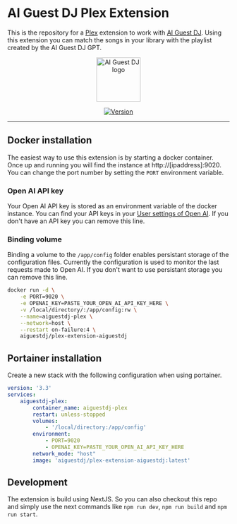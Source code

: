 # AI Guest DJ Plex Extension

This is the repository for a [Plex](https://plex.tv/) extension to work with [AI Guest DJ](https://aiguestdj.com). Using this extension you can match the songs in your library with the playlist created by the AI Guest DJ GPT.

<p align="center"><a href="https://aiguestdj.com" target="_blank" rel="noopener noreferrer"><img width="100" src="https://aiguestdj.com/img/logo.png" alt="AI Guest DJ logo"></a></p>

<p align="center">
  <a href="https://www.npmjs.com/package/next"><img src="https://img.shields.io/node/v/next.svg?sanitize=true" alt="Version"></a>
</p>

------------

## Docker installation

The easiest way to use this extension is by starting a docker container. Once up and running you will find the instance at http://[ipaddress]:9020. You can change the port number by setting the `PORT` environment variable.

### Open AI API key

Your Open AI API key is stored as an environment variable of the docker instance. You can find your API keys in your [User settings of Open AI](https://platform.openai.com/api-keys). If you don't have an API key you can remove this line.

### Binding volume

Binding a volume to the `/app/config` folder enables persistant storage of the configuration files. Currently the configuration is used to monitor the last requests made to Open AI. If you don't want to use persistant storage you can remove this line.

```sh
docker run -d \
    -e PORT=9020 \
    -e OPENAI_KEY=PASTE_YOUR_OPEN_AI_API_KEY_HERE \
    -v /local/directory/:/app/config:rw \
    --name=aiguestdj-plex \
    --network=host \
    --restart on-failure:4 \
    aiguestdj/plex-extension-aiguestdj
```

## Portainer installation

Create a new stack with the following configuration when using portainer.

```yaml
version: '3.3'
services:
    aiguestdj-plex:
        container_name: aiguestdj-plex
        restart: unless-stopped
        volumes:
            - '/local/directory:/app/config'
        environment:
            - PORT=9020
            - OPENAI_KEY=PASTE_YOUR_OPEN_AI_API_KEY_HERE
        network_mode: "host"
        image: 'aiguestdj/plex-extension-aiguestdj:latest'
```

## Development

The extension is build using NextJS. So you can also checkout this repo and simply use the next commands like `npm run dev`, `npm run build` and `npm run start`.
